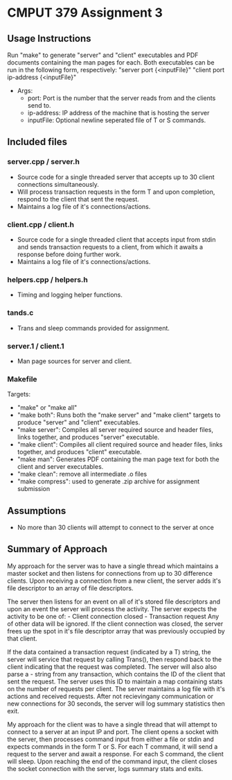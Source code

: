 # CMPUT 379 Assignment 3

## Usage Instructions

Run "make" to generate "server" and "client" executables and PDF documents containing the man pages for each. Both executables can be run in the following form, respectively:
    "server port {<inputFile}"
    "client port ip-address {<inputFile}"

- Args:
  - port: Port is the number that the server reads from and the clients send to.
  - ip-address: IP address of the machine that is hosting the server
  - inputFile: Optional newline seperated file of T<N> or S<N> commands.
    

## Included files

### server.cpp / server.h

- Source code for a single threaded server that accepts up to 30 client connections simultaneously. 
- Will process transaction requests in the form T<N> and upon completion, respond to the client that sent the request.
- Maintains a log file of it's connections/actions.

### client.cpp / client.h

- Source code for a single threaded client that accepts input from stdin and sends transaction requests to a client, from which it awaits a response before doing further work. 
- Maintains a log file of it's connections/actions.

### helpers.cpp / helpers.h

- Timing and logging helper functions.

### tands.c

- Trans and sleep commands provided for assignment.

### server.1 / client.1

- Man page sources for server and client.

### Makefile

Targets:
- "make" or "make all"
- "make both": Runs both the "make server" and "make client" targets to produce "server" and "client" executables.
- "make server": Compiles all server required source and header files, links together, and produces "server" executable. 
- "make client": Compiles all client required source and header files, links together, and produces "client" executable.
- "make man": Generates PDF containing the man page text for both the client and server executables.
- "make clean": remove all intermediate .o files
- "make compress": used to generate .zip archive for assignment submission

## Assumptions

- No more than 30 clients will attempt to connect to the server at once
    
## Summary of Approach

My approach for the server was to have a single thread which maintains a master socket and then listens for connections from up to 30 difference clients. Upon receiving a connection from a new client, the server adds it's file descriptor to an array of file descriptors. 

The server then listens for an event on all of it's stored file descriptors and upon an event the server will process the activity. The server expects the activity to be one of:
    - Client connection closed
    - Transaction request
Any of other data will be ignored. If the client connection was closed, the server frees up the spot in it's file descriptor array that was previously occupied by that client.

If the data contained a transaction request (indicated by a T<N>) string, the server will service that request by calling Trans(), then respond back to the client indicating that the request was completed. The server will also also parse a -<ID> string from any transaction, which contains the ID of the client that sent the request. The server uses this ID to maintain a map containing stats on the number of requests per client. The server maintains a log file with it's actions and received requests. After not recievingany communication or new connections for 30 seconds, the server will log summary statistics then exit.
    
My approach for the client was to have a single thread that will attempt to connect to a server at an input IP and port. The client opens a socket with the server, then processes command input from either a file or stdin and expects commands in the form T<N> or S<N>. For each T command, it will send a request to the server and await a response. For each S command, the client will sleep. Upon reaching the end of the command input, the client closes the socket connection with the server, logs summary stats and exits.